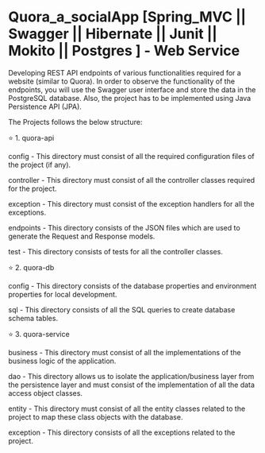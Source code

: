 # Quora_a_socialApp [Spring_MVC || Swagger || Hibernate || Junit || Mokito || Postgres ] - Web Service
Developing REST API endpoints of various functionalities required for a website (similar to Quora). In order to observe the functionality of the endpoints, you will use the Swagger user interface and store the data in the PostgreSQL database. Also, the project has to be implemented using Java Persistence API (JPA).

The Projects follows the below structure:

:star: 1. quora-api

config - This directory must consist of all the required configuration files of the project (if any). 

controller - This directory must consist of all the controller classes required for the project.

exception - This directory must consist of the exception handlers for all the exceptions. 

endpoints - This directory consists of the JSON files which are used to generate the Request and Response models.

test - This directory consists of tests for all the controller classes.  

:star: 2. quora-db

config - This directory consists of the database properties and environment properties for local development.

sql - This directory consists of all the SQL queries to create database schema tables.
 

:star: 3. quora-service

business - This directory must consist of all the implementations of the business logic of the application.

dao - This directory allows us to isolate the application/business layer from the persistence layer and must consist of the implementation of all the data access object classes.

entity - This directory must consist of all the entity classes related to the project to map these class objects with the database. 

exception - This directory consists of all the exceptions related to the project.
